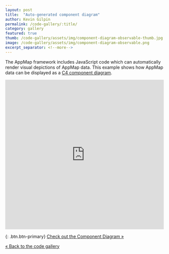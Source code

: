 ```yaml
---
layout: post
title:  "Auto-generated component diagram"
author: Kevin Gilpin
permalink: /code-gallery/:title/
category: gallery
featured: true
thumb: /code-gallery/assets/img/component-diagram-observable-thumb.jpg
image: /code-gallery/assets/img/component-diagram-observable.png
excerpt_separator: <!--more-->
---
```


The AppMap framework includes JavaScript code which can automatically render 
visual depictions of AppMap data. This example shows how AppMap data can be
displayed as a [C4 component diagram](https://c4model.com/#ComponentDiagram).

<!--more-->

<iframe width="100%" height="474" frameborder="0"
  src="https://observablehq.com/embed/@kgilpin/appmap-component-diagram?cell=diagramContainer&cell=stylesheet"></iframe>

{: .btn.btn-primary}
[Check out the Component Diagram &raquo;](https://observablehq.com/@kgilpin/appmap-component-diagram)

[&laquo; Back to the code gallery](/code-gallery)
